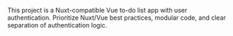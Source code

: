 <!-- Use this file to provide workspace-specific custom instructions to Copilot. For more details, visit https://code.visualstudio.com/docs/copilot/copilot-customization#_use-a-githubcopilotinstructionsmd-file -->

This project is a Nuxt-compatible Vue to-do list app with user authentication. Prioritize Nuxt/Vue best practices, modular code, and clear separation of authentication logic.
